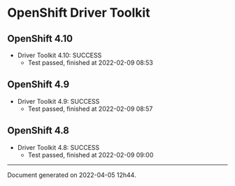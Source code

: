 
OpenShift Driver Toolkit
========================

OpenShift 4.10
--------------



* Driver Toolkit 4.10: SUCCESS
  - Test passed, finished at 2022-02-09 08:53

OpenShift 4.9
-------------



* Driver Toolkit 4.9: SUCCESS
  - Test passed, finished at 2022-02-09 08:57

OpenShift 4.8
-------------



* Driver Toolkit 4.8: SUCCESS
  - Test passed, finished at 2022-02-09 09:00

---
Document generated on 2022-04-05 12h44.
